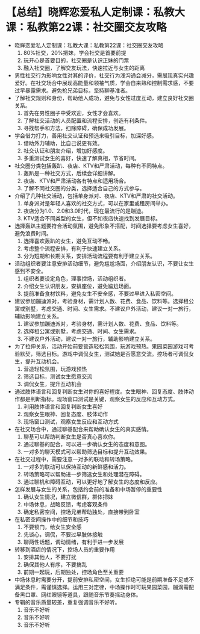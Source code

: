 # 【总结】晓辉恋爱私人定制课：私教大课：私教第22课：社交圈交友攻略

-   晓辉恋爱私人定制课：私教大课：私教第22课：社交圈交友攻略
    1.  80%社交，20%把妹，学会社交是首要前提
    2.  玩开心是首要目的，社交圈是认识正妹的门票
    3.  融入社交圈，了解交友玩法，快速拉近与女生的距离
-   男性社交行为影响女性对其的评价，社交行为浅沟通会减分，需展现真实兴趣爱好。在社交场合中展现高能量和领袖气质，学会自来熟和控制需求感，不要过早暴露需求。避免抢兄弟目标，坚持聊基准者。
-   了解社交规则和身份，帮助他人成功，避免与女性过度互动，建立良好社交圈关系。
    1.  首先在男性圈子中受欢迎，女性才会喜欢。
    2.  了解社交活动的人员配置和流程安排，创造有利条件。
    3.  寻找帮手和方法，扫除障碍，确保成功发展。
-   学会借力打力，善用社交认证和预选来吸引目标，加深好感。
    1.  借助外力辅助，比自己说更有效。
    2.  社交认证和朋友介绍，增加好感度。
    3.  多重测试女生的喜好，快速了解真相，节省时间。
-   社交圈分类包括轰趴、夜店、KTV和严肃活动，每种有不同特点。
    1.  轰趴是一种社交方式，后续会详细讲解。
    2.  夜店、KTV和严肃活动各有特点和适用场合。
    3.  了解不同社交圈的分类，选择适合自己的方式参与。
-   介绍了几种社交活动，包括单身派对、夜店、KTV和严肃的社交活动。
    1.  单身派对是年轻人喜欢的社交方式，可以在家里或租房间举办。
    2.  夜店分为1.0、2.0和3.0时代，现在最流行的是蹦迪。
    3.  KTV适合不同类型的女生，但不如夜店快速找到发展目标。
-   选择轰趴主题要符合活动氛围，避免形象不搭配，时间选择要考虑女生喜好，避免浪费时间。
    1.  选择喜欢轰趴的女生，避免互动不畅。
    2.  考虑整个流程安排，有利于快速建立关系。
    3.  分为短期和长期关系，安排活动流程要有利于建立关系。
-   活动组织者要注意安排活动细节，避免尴尬场面，介绍朋友认识，不要让女生感到不安全。
    1.  组织者要设定角色，理事控场，活动组织者。
    2.  介绍女生认识朋友，安排座位，避免尴尬场面。
    3.  提前准备食材饮料，避免女生不安全感，不要过早进入私密空间。
-   建议参加蹦迪派对，考验身材，需计划人数、花费、食品、饮料等。选择租公寓或别墅，考虑交通、时间、女生需求。不建议户外活动，建议一对一旅行，辅助影响建立关系。
    1.  建议参加蹦迪派对，考验身材，需计划人数、花费、食品、饮料等。
    2.  选择租公寓或别墅，考虑交通、时间、女生需求。
    3.  不建议户外活动，建议一对一旅行，辅助影响建立关系。
-   为了拉伸关系，活动开始前要营造轻松氛围，玩游戏预热。果园菜园游戏可考验默契，筛选目标。游戏中调侃女生，测试她是否愿意交流。控场者可调侃女生，提升互动机会。
    1.  营造轻松氛围，玩游戏预热
    2.  筛选目标，测试女生愿意交流
    3.  调侃女生，提升互动机会
-   通过肢体语言和回复判断女生对你的喜好程度。女生眼神、回复态度、肢体动作都是判断指标。现场窗口测试是关键，观察女生的反应和互动方式。
    1.  利用肢体语言和回复判断女生喜好
    2.  观察女生眼神、回复态度、肢体动作
    3.  现场窗口测试，观察女生反应和互动方式
-   在社交场合中，通过聊基配合来帮助确认女生的真实感情。
    1.  聊基可以帮助判断女生是否真心喜欢你。
    2.  通过聊基的配合，可以进一步确认女生的态度和意图。
    3.  一对多的聊天模式可以帮助筛选目标和提升互动效果。
-   在社交过程中，需要注意一对多的联动和转场策略。
    1.  一对多的联动可以保持互动的新鲜感和活力。
    2.  转场策略可以帮助进一步筛选女生和处理潜在障碍。
    3.  通过聊机和障碍互动，可以更好地了解女生的态度和反应。
-   怎样发展与女生的关系，包括约会前的准备和中场暂停的重要性
    1.  确认女生情况，建立微信群，群体把妹
    2.  中场休息，战略反馈，考虑客观条件
    3.  确定私密空间，控场兄弟帮助独处，直接带到卧室
-   在私密空间操作中的细节和技巧
    1.  不要锁门，给女生安全感
    2.  先谈心，调侃，不要过早肢体接触
    3.  聊两性话题，调动情绪，有利于进一步发展
-   转移到酒店的情况下，控场人员的重要作用
    1.  安排其他人，不要打扰
    2.  确保其他人有序，不要搞乱
    3.  前期一起玩，后期独处，控场角色至关重要
-   中场休息时需要分开，提前安排私密空间，女生拒绝可能是前期准备不足或不满足条件，需谨慎选择。运用三对定律，中场操作时可玩果园菜园，蹦滴需配备黑口罩、网红眼镜等道具，跟随音乐节奏摇动身体。
-   专辑的音乐质量较差，重复强调音乐不好听。
    1.  音乐不好听
    2.  音乐不好听
    3.  音乐不好听